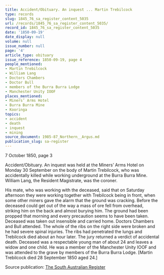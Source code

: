 ```yaml
---
title: Accident/Obituary. An inquest ... Martin Trebilcock
type: records
slug: 1845_76_sa_register_content_5035
url: /records/1845_76_sa_register_content_5035/
record_id: 1845_76_sa_register_content_5035
date: '1850-09-19'
date_display: null
volume: null
issue_number: null
page: '4'
article_type: obituary
issue_reference: 1850-09-19, page 4
people_mentioned:
- Martin Trebilcock
- William Lang
- Doctors Chambers
- Doctor Bull
- members of the Burra Burra Lodge
- Manchester Unity IOOF
places_mentioned:
- Miners’ Arms Hotel
- Burra Burra Mine
- Kooringa
topics:
- accident
- death
- inquest
- mining
source_document: 1985-87_Northern__Argus.md
publication_slug: sa-register
---
```


7 October 1850, page 3

Accident/Obituary.  An inquest was held at the Miners’ Arms Hotel on Monday 30 September on the body of Martin Trebilcock, who was accidentally killed while working underground at the Burra Burra Mine.  William Lang, the Resident Magistrate, was the coroner.

His mate, who was working with the deceased, said that on Saturday afternoon they were working together with Trebilcock being in front, when some other miners gave the alarm that the ground was cracking.  Before the deceased could get out of the way a mass of ore fell from overhead, striking him on the back and almost burying him.  The ground had been propped that morning and every precaution seems to have been taken.  Deceased was taken out insensible and carried home.  Doctors Chambers and Bull attended.  The whole of the ribs on the right side were broken and he had severe spinal injuries.  The ribs had penetrated the lungs and Trebilcock died about an hour later.  The jury returned a verdict of accidental death.  Deceased was a respectable young man of about 24 and leaves a widow and one child.  He was a member of the Manchester Unity IOOF and was attended to the grave by members of the Burra Burra Lodge.  [Martin Trebilcock died 28 September 1850 aged 24.]

Source publication: [The South Australian Register](/publications/sa-register/)
